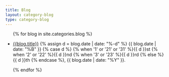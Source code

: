```yaml
---
title: Blog
layout: category-blog
type: category-blog
---
```


<ul>



{% for blog in site.categories.blog %}

<li><i class="fa fa-pencil" aria-hidden="true"></i><a href="{{blog.url}}" title="Click to read the entry: {{post.title}}">{{blog.title}}</a>
<span class="postdate">
{% assign d = blog.date | date: "%-d"  %}
{{ blog.date | date: "%B" }}
{% case d %}
	{% when '1' or '21' or '31' %}{{ d }}st
	{% when '2' or '22' %}{{ d }}nd
	{% when '3' or '23' %}{{ d }}rd
	{% else %}{{ d }}th
	{% endcase %},
{{ blog.date | date: "%Y" }}.
</span></li>

{% endfor %}
</ul>




